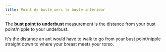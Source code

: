```yaml
---
title: Point de buste vers le buste inférieur
---
```


The **bust point to underbust** measurement is the distance from your bust point/nipple to your underbust.

It's the distance an ant would have to walk to go from your bust point/nipple straight down to where your breast meets your torso.
